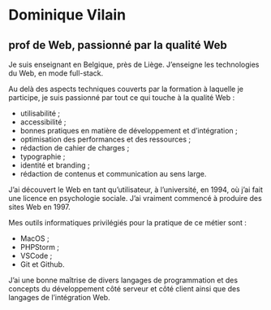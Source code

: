 # Dominique Vilain
## prof de Web, passionné par la qualité Web

Je suis enseignant en Belgique, près de Liège. J’enseigne les technologies du Web, en mode full-stack.

Au delà des aspects techniques couverts par la formation à laquelle je participe, je suis passionné par tout ce qui touche à la qualité Web :

- utilisabilité ;
- accessibilité ;
- bonnes pratiques en matière de développement et d’intégration ;
- optimisation des performances et des ressources ;
- rédaction de cahier de charges ;
- typographie ;
- identité et branding ;
- rédaction de contenus et communication au sens large.

J’ai découvert le Web en tant qu’utilisateur, à l’université, en 1994, où j’ai fait une licence en psychologie sociale. J’ai vraiment commencé à produire des sites Web en 1997. 

Mes outils informatiques privilégiés pour la pratique de ce métier sont :

- MacOS ;
- PHPStorm ;
- VSCode ;
- Git et Github.

J’ai une bonne maîtrise de divers langages de programmation et des concepts du développement côté serveur et côté client ainsi que des langages de l’intégration Web.